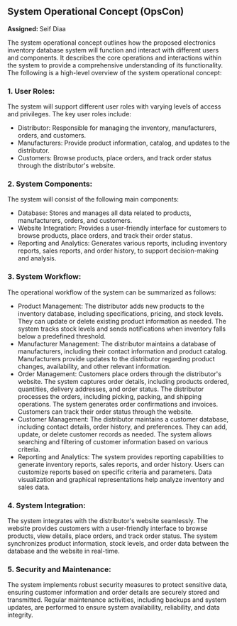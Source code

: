 ## System Operational Concept (OpsCon)
<b> Assigned: </b> Seif Diaa

<p> The system operational concept outlines how the proposed electronics inventory database system will function and interact with different users and components. It describes the core operations and interactions within the system to provide a comprehensive understanding of its functionality. The following is a high-level overview of the system operational concept: </p>

### 1. User Roles:
The system will support different user roles with varying levels of access and privileges. The key user roles include:
- Distributor: Responsible for managing the inventory, manufacturers, orders, and customers.
- Manufacturers: Provide product information, catalog, and updates to the distributor.
- Customers: Browse products, place orders, and track order status through the distributor's website.

### 2. System Components:
The system will consist of the following main components:
- Database: Stores and manages all data related to products, manufacturers, orders, and customers.
- Website Integration: Provides a user-friendly interface for customers to browse products, place orders, and track their order status.
- Reporting and Analytics: Generates various reports, including inventory reports, sales reports, and order history, to support decision-making and analysis.

### 3. System Workflow:
The operational workflow of the system can be summarized as follows:
- Product Management: The distributor adds new products to the inventory database, including specifications, pricing, and stock levels. They can update or delete existing product information as needed. The system tracks stock levels and sends notifications when inventory falls below a predefined threshold.
- Manufacturer Management: The distributor maintains a database of manufacturers, including their contact information and product catalog. Manufacturers provide updates to the distributor regarding product changes, availability, and other relevant information.
- Order Management: Customers place orders through the distributor's website. The system captures order details, including products ordered, quantities, delivery addresses, and order status. The distributor processes the orders, including picking, packing, and shipping operations. The system generates order confirmations and invoices. Customers can track their order status through the website.
- Customer Management: The distributor maintains a customer database, including contact details, order history, and preferences. They can add, update, or delete customer records as needed. The system allows searching and filtering of customer information based on various criteria.
- Reporting and Analytics: The system provides reporting capabilities to generate inventory reports, sales reports, and order history. Users can customize reports based on specific criteria and parameters. Data visualization and graphical representations help analyze inventory and sales data.

### 4. System Integration:
The system integrates with the distributor's website seamlessly. The website provides customers with a user-friendly interface to browse products, view details, place orders, and track order status. The system synchronizes product information, stock levels, and order data between the database and the website in real-time.

### 5. Security and Maintenance:
The system implements robust security measures to protect sensitive data, ensuring customer information and order details are securely stored and transmitted. Regular maintenance activities, including backups and system updates, are performed to ensure system availability, reliability, and data integrity.